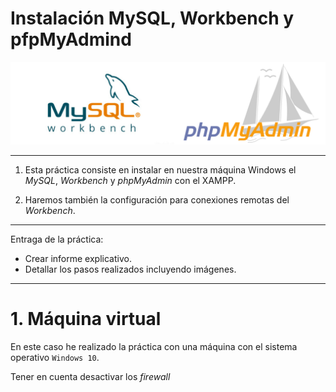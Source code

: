 # Instalación MySQL, Workbench y pfpMyAdmind

![portada](./img/portada.png)

___

1. Esta práctica consiste en instalar en nuestra máquina Windows el *MySQL*, *Workbench* y *phpMyAdmin* con el XAMPP.

2. Haremos también la configuración para conexiones remotas del *Workbench*.

___

Entraga de la práctica:

- Crear informe explicativo.
- Detallar los pasos realizados incluyendo imágenes.

___

# 1. Máquina virtual

En este caso he realizado la práctica con una máquina con el sistema operativo `Windows 10`.

Tener en cuenta desactivar los *firewall*
